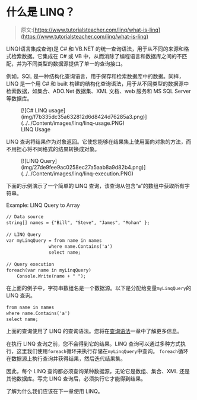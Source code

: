 # 什么是 LINQ？

> 原文:[https://www.tutorialsteacher.com/linq/what-is-linq](https://www.tutorialsteacher.com/linq/what-is-linq)

LINQ(语言集成查询)是 C# 和 VB.NET 的统一查询语法，用于从不同的来源和格式检索数据。它集成在 C# 或 VB 中，从而消除了编程语言和数据库之间的不匹配，并为不同类型的数据源提供了单一的查询接口。

例如，SQL 是一种结构化查询语言，用于保存和检索数据库中的数据。同样，LINQ 是一个用 C# 和 built 构建的结构化查询语法，用于从不同类型的数据源中检索数据，如集合、ADO.Net 数据集、XML 文档、web 服务和 MS SQL Server 等数据库。

<figure>[![C# LINQ usage](img/f7b335dc35a632812d6d8424d76285a3.png)](../../Content/images/linq/linq-usage.PNG) 

<figcaption>LINQ Usage</figcaption>

</figure>

LINQ 查询将结果作为对象返回。它使您能够在结果集上使用面向对象的方法，而不用担心将不同格式的结果转换成对象。

<figure>[![LINQ Query](img/27de9fee9ac0258ec27a5aab8a9d82b4.png)](../../Content/images/linq/linq-execution.PNG) </figure>

下面的示例演示了一个简单的 LINQ 查询，该查询从包含“a”的数组中获取所有字符串。

Example: LINQ Query to Array

```
// Data source
string[] names = {"Bill", "Steve", "James", "Mohan" };

// LINQ Query 
var myLinqQuery = from name in names
                where name.Contains('a')
                select name;

// Query execution
foreach(var name in myLinqQuery)
    Console.Write(name + " "); 
```

在上面的例子中，字符串数组名是一个数据源。以下是分配给变量`myLinqQuery`的 LINQ 查询。

```
from name in names
where name.Contains('a')
select name; 
```

上面的查询使用了 LINQ 的查询语法。您将在[查询语法](/linq/linq-query-syntax)一章中了解更多信息。

在执行 LINQ 查询之前，您不会得到它的结果。LINQ 查询可以通过多种方式执行，这里我们使用`foreach`循环来执行存储在`myLinqQuery`中查询。 `foreach`循环在数据源上执行查询并获得结果，然后迭代结果集。

因此，每个 LINQ 查询都必须查询某种数据源，无论它是数组、集合、XML 还是其他数据库。写完 LINQ 查询后，必须执行它才能得到结果。

了解为什么我们应该在下一章使用 LINQ。